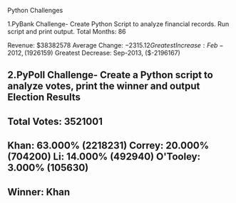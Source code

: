 Python Challenges

  1.PyBank Challenge- Create Python Script to analyze financial records. Run script and print output.
Total Months: 86

Revenue: $38382578
Average Change: $-2315.12
Greatest Increase: Feb-2012, ($1926159)
Greatest Decrease: Sep-2013, ($-2196167)

    
  2.PyPoll Challenge- Create a Python script to analyze votes, print the winner and output
 Election Results
-------------------------
Total Votes: 3521001
-------------------------
Khan: 63.000% (2218231)
Correy: 20.000% (704200)
Li: 14.000% (492940)
O'Tooley: 3.000% (105630)
-------------------------
Winner: Khan
-------------------------


